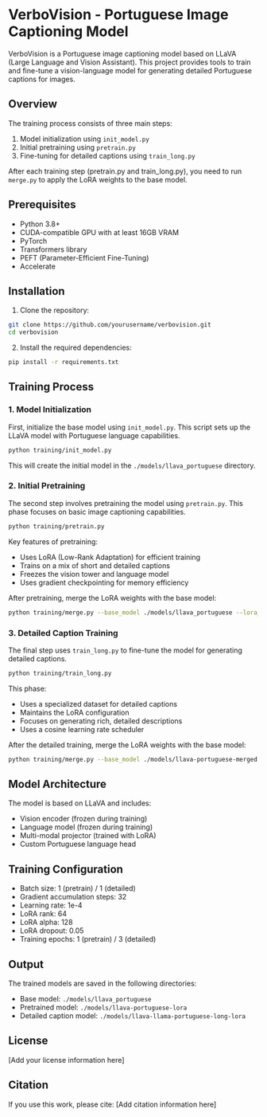 # VerboVision - Portuguese Image Captioning Model

VerboVision is a Portuguese image captioning model based on LLaVA (Large Language and Vision Assistant). This project provides tools to train and fine-tune a vision-language model for generating detailed Portuguese captions for images.

## Overview

The training process consists of three main steps:
1. Model initialization using `init_model.py`
2. Initial pretraining using `pretrain.py`
3. Fine-tuning for detailed captions using `train_long.py`

After each training step (pretrain.py and train_long.py), you need to run `merge.py` to apply the LoRA weights to the base model.

## Prerequisites

- Python 3.8+
- CUDA-compatible GPU with at least 16GB VRAM
- PyTorch
- Transformers library
- PEFT (Parameter-Efficient Fine-Tuning)
- Accelerate

## Installation

1. Clone the repository:
```bash
git clone https://github.com/yourusername/verbovision.git
cd verbovision
```

2. Install the required dependencies:
```bash
pip install -r requirements.txt
```

## Training Process

### 1. Model Initialization

First, initialize the base model using `init_model.py`. This script sets up the LLaVA model with Portuguese language capabilities.

```bash
python training/init_model.py
```

This will create the initial model in the `./models/llava_portuguese` directory.

### 2. Initial Pretraining

The second step involves pretraining the model using `pretrain.py`. This phase focuses on basic image captioning capabilities.

```bash
python training/pretrain.py
```

Key features of pretraining:
- Uses LoRA (Low-Rank Adaptation) for efficient training
- Trains on a mix of short and detailed captions
- Freezes the vision tower and language model
- Uses gradient checkpointing for memory efficiency

After pretraining, merge the LoRA weights with the base model:
```bash
python training/merge.py --base_model ./models/llava_portuguese --lora_model ./models/llava-portuguese-lora-3-pochs --output_dir ./models/llava-portuguese-merged
```

### 3. Detailed Caption Training

The final step uses `train_long.py` to fine-tune the model for generating detailed captions.

```bash
python training/train_long.py
```

This phase:
- Uses a specialized dataset for detailed captions
- Maintains the LoRA configuration
- Focuses on generating rich, detailed descriptions
- Uses a cosine learning rate scheduler

After the detailed training, merge the LoRA weights with the base model:
```bash
python training/merge.py --base_model ./models/llava-portuguese-merged --lora_model ./models/llava-llama-portuguese-long-lora-3-epochs --output_dir ./models/llava-portuguese-final
```

## Model Architecture

The model is based on LLaVA and includes:
- Vision encoder (frozen during training)
- Language model (frozen during training)
- Multi-modal projector (trained with LoRA)
- Custom Portuguese language head

## Training Configuration

- Batch size: 1 (pretrain) / 1 (detailed)
- Gradient accumulation steps: 32
- Learning rate: 1e-4
- LoRA rank: 64
- LoRA alpha: 128
- LoRA dropout: 0.05
- Training epochs: 1 (pretrain) / 3 (detailed)

## Output

The trained models are saved in the following directories:
- Base model: `./models/llava_portuguese`
- Pretrained model: `./models/llava-portuguese-lora`
- Detailed caption model: `./models/llava-llama-portuguese-long-lora`

## License

[Add your license information here]

## Citation

If you use this work, please cite:
[Add citation information here]

